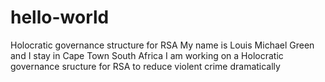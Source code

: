 # hello-world
Holocratic governance structure for RSA
My name is Louis Michael Green and I stay in Cape Town South Africa
I am working on a Holocratic governance sructure for RSA to reduce violent crime dramatically

